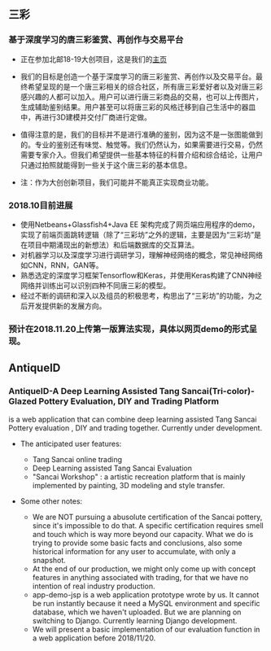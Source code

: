 ## 三彩
### 基于深度学习的唐三彩鉴赏、再创作与交易平台
* 正在参加北邮18-19大创项目，这是我们的[主页](https://win.bupt.edu.cn/program.do?id=120) 

* 我们的目标是创造一个基于深度学习的唐三彩鉴赏、再创作以及交易平台。最终希望呈现的是一个唐三彩相关的综合社区，所有唐三彩爱好者以及对唐三彩感兴趣的人都可以加入。用户可以进行唐三彩商品的交易，也可以上传图片，生成辅助鉴别结果。用户甚至可以将唐三彩的风格迁移到自己生活中的器皿中，再进行3D建模并交付厂商进行定做。

* 值得注意的是，我们的目标并不是进行准确的鉴别，因为这不是一张图能做到的。专业的鉴别还有味觉、触觉等。我们仍然认为，如果需要进行交易，仍然需要专家介入。但我们希望提供一些基本特征的科普介绍和综合结论，让用户只通过拍照就能得到一些关于这个唐三彩的基本信息。

* 注：作为大创创新项目，我们可能并不能真正实现商业功能。

### 2018.10目前进展
* 使用Netbeans+Glassfish4+Java EE 架构完成了网页端应用程序的demo，实现了前端页面跳转逻辑（除了“三彩坊”之外的逻辑，主要是因为“三彩坊”是在项目中期涌现出的新想法）和后端数据库的交互算法。
* 对机器学习以及深度学习进行调研学习，理解神经网络的概念，常见神经网络如CNN，RNN，GAN等。
* 熟悉选定的深度学习框架Tensorflow和Keras，并使用Keras构建了CNN神经网络并训练出可以识别四种不同唐三彩的模型。
* 经过不断的调研和深入以及组员的积极思考，构思出了“三彩坊”的功能，为之后开发提供新的发展方向。

### 预计在2018.11.20上传第一版算法实现，具体以网页demo的形式呈现。

  
## AntiqueID 
### AntiqueID-A Deep Learning Assisted Tang Sancai(Tri-color)-Glazed Pottery Evaluation, DIY and Trading Platform
is a web application that can combine deep learning assisted Tang Sancai Pottery evaluation , DIY and trading together.
Currently under development.

- The anticipated user features:
  - Tang Sancai online trading
  - Deep Learning assisted Tang Sancai Evaluation
  - "Sancai Workshop" : a artistic recreation platform that is mainly implemented by painting, 3D modeling and style transfer. 

- Some other notes:
  - We are NOT pursuing a abusolute certification of the Sancai pottery, since it's impossible to do that. A specific certification requires smell and touch which is way more beyond our capacity. What we do is trying to provide some basic facts and conclusions, also some historical information for any user to accumulate, with only a snapshot.
  - At the end of our production, we might only come up with concept features in anything associated with trading, for that we have no intention of real industry production.
  - app-demo-jsp is a web application prototype wrote by us. It cannot be run instantly because it need a MySQL environment and specific database, which we haven't uploaded. But we are planning on switching to Django. Currently learning Django development.
  - We will present a basic implementation of our evaluation function in a web application before 2018/11/20.
